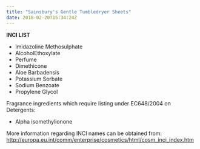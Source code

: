 ```yaml
---
title: "Sainsbury's Gentle Tumbledryer Sheets"
date: 2018-02-20T15:34:24Z
---
```

**INCI LIST**

* Imidazoline Methosulphate
* AlcoholEthoxylate
* Perfume
* Dimethicone
* Aloe Barbadensis
* Potassium Sorbate
* Sodium Benzoate
* Propylene Glycol

Fragrance ingredients which require listing under EC648/2004 on Detergents:

* Alpha isomethylionone

More information regarding INCI names can be obtained from: http://europa.eu.int/comm/enterprise/cosmetics/html/cosm_inci_index.htm
